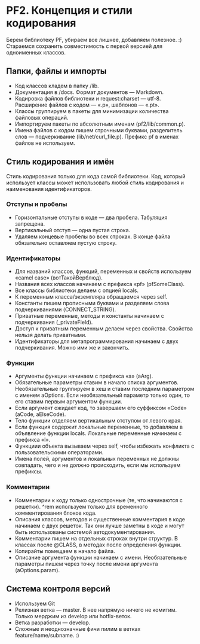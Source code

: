 PF2. Концепция и стили кодирования
==================================

Берем библиотеку PF, убираем все лишнее, добавляем полезное. :) Стараемся сохранить совместимость с первой версией для одноименных классов.

## Папки, файлы и импорты

* Код классов кладем в папку /lib.
* Документация в /docs. Формат документов — Markdown.
* Кодировка файлов библиотеки и request:charset — utf-8. Расширение файлов с кодом — «.p», шаблонов — «.pt».
* Классы группируем в пакеты для минимизации количества файловых операций.
* Импортируем пакеты по абсолютным именам (pf2/lib/common.p).
* Имена файлов с кодом пишем строчными буквами, разделитель слов — подчеркивание (lib/net/curl_file.p). Префикс pf в именах файлов не используем.

## Стиль кодирования и имён

Стиль кодирования только для кода самой библиотеки. Код, который использует классы может использовать любой стиль кодирования и наименования идентификаторов.

### Отступы и пробелы

* Горизонтальные отступы в коде — два пробела. Табуляция запрещена.
* Вертикальный отступ — одна пустая строка.
* Удаляем концевые пробелы во всех строках. В конце файла обязательно оставляем пустую строку.

### Идентификаторы

* Для названий классов, функций, переменных и свойств используем «camel case» (вотТакойВерблюд).
* Названия всех классов начинаем с префикса «pf» (pfSomeClass).
* Все классы библиотеки делаем с опцией locals.
* К переменным класса/экземпляра обращаемся через self.
* Константы пишем прописными буквами и разделяем слова подчеркиваниями (CONNECT_STRING).
* Приватные переменные, методы и константы начинаем с подчеркивания (_privateField).
* Доступ к приватным переменным делаем через свойства. Свойства нельзя делать приватными.
* Идентификаторы для метапрограммирования начинаем с двух подчеркивания. Можно ими же и закончить.

### Функции

* Аргументы функции начинаем с префикса «a» (aArg).
* Обязательные параметры ставим в начало списка аргументов. Необязательные группируем в хеш и ставим последним параметром с именем aOptions. Если необязательный параметр только один, то его  ставим первым аргументом функции.
* Если аргумент ожидает код, то завершаем его суффиксом «Code» (aCode, aElseCode).
* Тело функции отделяем вертикальным отступом от левого края.
* Если функция содержит локальные переменные, то добавляем в объявление функции locals. Локальные переменные начинаем с префикса «l».
* Функциии объекта вызываем через self, чтобы избежать конфликта с пользовательскими операторами.
* Имена полей, аргументов и локальных переменных не должны совпадать, чего и не должно происходить, если мы используем префиксы.

### Комментарии

* Комментарии к коду только однострочные (те, что начинаются с решетки). ^rem используем только для временного комментирования блоков кода.
* Описания классов, методов и существенные комментария в коде начинаем с двух решеток. Так они лучше заметны в коде и могут быть использованы системой автодокументирования.
* Комментарии пишем на отдельных строках внутри структур. В классах после @CLASS, в методах после определения функции.
* Копирайты помещаем в начало файла.
* Описание аргумента функции начинаем с имени. Необязательные параметры пишем через точку после имени аргумента (aOptions.param).

## Система контроля версий

* Используем Git
* Релизная ветка — master. В нее напрямую ничего не комитим. Только мерджим из develop или hotfix-веток.
* Ветка разработки — develop.
* Сложные и неоднозначные фичи пилим в ветках feature/name/subname. :)
